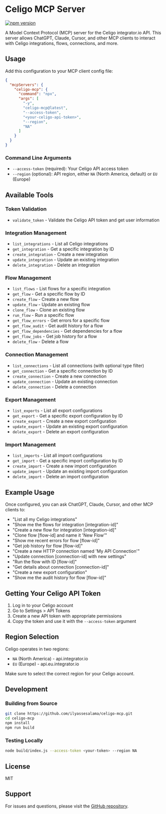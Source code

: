 # Celigo MCP Server

[![npm version](https://badge.fury.io/js/celigo-mcp.svg)](https://www.npmjs.com/package/celigo-mcp)

A Model Context Protocol (MCP) server for the Celigo integrator.io API. This server allows ChatGPT, Claude, Cursor, and other MCP clients to interact with Celigo integrations, flows, connections, and more.

## Usage

Add this configuration to your MCP client config file:

```json
{
  "mcpServers": {
    "celigo-mcp": {
      "command": "npx",
      "args": [
        "-y",
        "celigo-mcp@latest",
        "--access-token",
        "<your-celigo-api-token>",
        "--region",
        "NA"
      ]
    }
  }
}
```

### Command Line Arguments

- `--access-token` (required): Your Celigo API access token
- `--region` (optional): API region, either `NA` (North America, default) or `EU` (Europe)

## Available Tools

### Token Validation

- `validate_token` - Validate the Celigo API token and get user information

### Integration Management

- `list_integrations` - List all Celigo integrations
- `get_integration` - Get a specific integration by ID
- `create_integration` - Create a new integration
- `update_integration` - Update an existing integration
- `delete_integration` - Delete an integration

### Flow Management

- `list_flows` - List flows for a specific integration
- `get_flow` - Get a specific flow by ID
- `create_flow` - Create a new flow
- `update_flow` - Update an existing flow
- `clone_flow` - Clone an existing flow
- `run_flow` - Run a specific flow
- `get_flow_errors` - Get errors for a specific flow
- `get_flow_audit` - Get audit history for a flow
- `get_flow_dependencies` - Get dependencies for a flow
- `get_flow_jobs` - Get job history for a flow
- `delete_flow` - Delete a flow

### Connection Management

- `list_connections` - List all connections (with optional type filter)
- `get_connection` - Get a specific connection by ID
- `create_connection` - Create a new connection
- `update_connection` - Update an existing connection
- `delete_connection` - Delete a connection

### Export Management

- `list_exports` - List all export configurations
- `get_export` - Get a specific export configuration by ID
- `create_export` - Create a new export configuration
- `update_export` - Update an existing export configuration
- `delete_export` - Delete an export configuration

### Import Management

- `list_imports` - List all import configurations
- `get_import` - Get a specific import configuration by ID
- `create_import` - Create a new import configuration
- `update_import` - Update an existing import configuration
- `delete_import` - Delete an import configuration

## Example Usage

Once configured, you can ask ChatGPT, Claude, Cursor, and other MCP clients to:

- "List all my Celigo integrations"
- "Show me the flows for integration [integration-id]"
- "Create a new flow for integration [integration-id]"
- "Clone flow [flow-id] and name it 'New Flow'"
- "Show me recent errors for flow [flow-id]"
- "Get job history for flow [flow-id]"
- "Create a new HTTP connection named 'My API Connection'"
- "Update connection [connection-id] with new settings"
- "Run the flow with ID [flow-id]"
- "Get details about connection [connection-id]"
- "Create a new export configuration"
- "Show me the audit history for flow [flow-id]"

## Getting Your Celigo API Token

1. Log in to your Celigo account
2. Go to Settings > API Tokens
3. Create a new API token with appropriate permissions
4. Copy the token and use it with the `--access-token` argument

## Region Selection

Celigo operates in two regions:

- `NA` (North America) - api.integrator.io
- `EU` (Europe) - api.eu.integrator.io

Make sure to select the correct region for your Celigo account.

## Development

### Building from Source

```bash
git clone https://github.com/ilyassesalama/celigo-mcp.git
cd celigo-mcp
npm install
npm run build
```

### Testing Locally

```bash
node build/index.js --access-token <your-token> --region NA
```

## License

MIT

## Support

For issues and questions, please visit the [GitHub repository](https://github.com/ilyassesalama/celigo-mcp).
